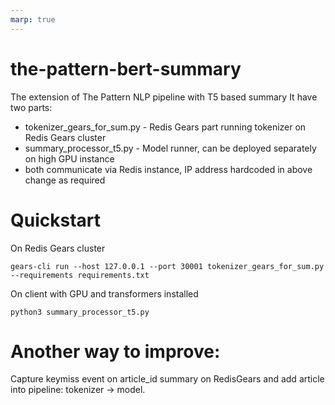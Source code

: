 ```yaml
---
marp: true
---
```


# the-pattern-bert-summary
The extension of The Pattern NLP pipeline with T5 based summary
It have two parts:

-  tokenizer_gears_for_sum.py - Redis Gears part running tokenizer on Redis Gears cluster
-  summary_processor_t5.py - Model runner, can be deployed separately on high GPU instance
-  both communicate via Redis instance, IP address hardcoded in above change as required

# Quickstart

On Redis Gears cluster 
```
gears-cli run --host 127.0.0.1 --port 30001 tokenizer_gears_for_sum.py --requirements requirements.txt
```
On client with GPU and transformers installed

```
python3 summary_processor_t5.py
```
# Another way to improve:
Capture keymiss event on article_id summary on RedisGears and add article into pipeline: tokenizer -> model.



